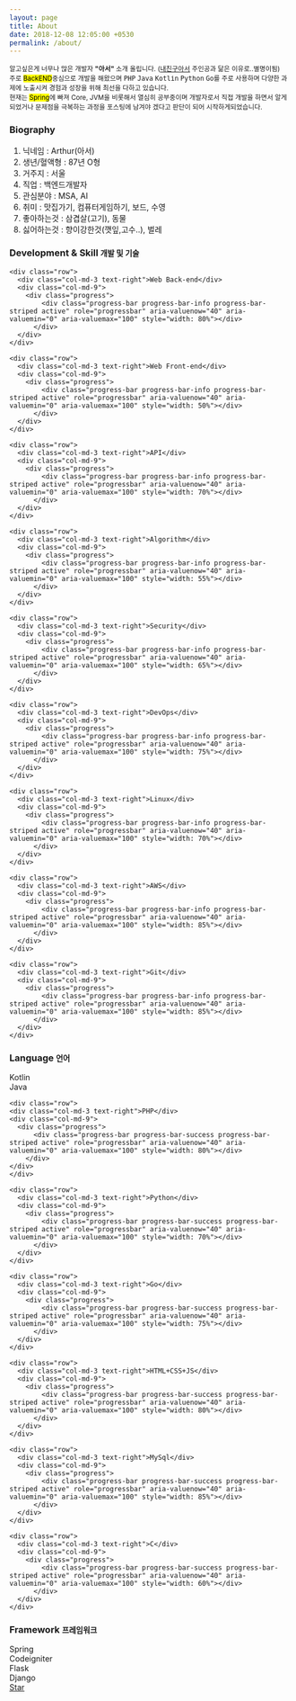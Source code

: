 ```yaml
---
layout: page
title: About
date: 2018-12-08 12:05:00 +0530
permalink: /about/
---
```

<p>
    <small>
    알고싶은게 너무나 많은 개발자 <strong>"아서"</strong> 소개 올립니다. (<a target="_blank" href="https://namu.wiki/w/내%20친구%20아서">내친구아서</a> 주인공과 닮은 이유로..별명이됨)
    <br>
    주로 <mark>BackEND</mark>중심으로 개발을 해왔으며 <kbd>PHP</kbd> <kbd>Java</kbd> <kbd>Kotlin</kbd> <kbd>Python</kbd> <kbd>Go</kbd>를 주로 사용하며 다양한 과제에 노출시켜 경험과 성장을 위해 최선을 다하고 있습니다.
    <br>
    현재는 <mark>Spring</mark>에 빠져 Core, JVM을 비롯해서 열심히 공부중이며 개발자로서 직접 개발을 하면서 알게되었거나 문제점을 극복하는 과정을 포스팅에 남겨야 겠다고 판단이 되어 시작하게되었습니다.    
    </small>
</p>

<div class="panel panel-primary">
  <div class="panel-heading">
    <h3 class="panel-title">Biography</h3>
  </div>
  <div class="panel-body">  
        <ol>
            <li>닉네임 : Arthur(아서)</li>
            <li>생년/혈액형 : 87년 O형</li>
            <li>거주지 : 서울</li>
            <li>직업 : 백엔드개발자</li>
            <li>관심분야 : MSA, AI</li>
            <li>취미 : 맛집가기, 컴퓨터게임하기, 보드, 수영</li>
            <li>좋아하는것 : 삼겹살(고기), 동물</li>
            <li>싫어하는것 : 향이강한것(깻잎,고수..), 벌레</li>
        </ol>
  </div>
</div>

<div class="page-header">
  <h3>Development & Skill <small>개발 및 기술</small></h3>

    <div class="row">
      <div class="col-md-3 text-right">Web Back-end</div>
      <div class="col-md-9">
        <div class="progress">
            <div class="progress-bar progress-bar-info progress-bar-striped active" role="progressbar" aria-valuenow="40" aria-valuemin="0" aria-valuemax="100" style="width: 80%"></div>
          </div>
      </div>
    </div>
    
    <div class="row">
      <div class="col-md-3 text-right">Web Front-end</div>
      <div class="col-md-9">
        <div class="progress">
            <div class="progress-bar progress-bar-info progress-bar-striped active" role="progressbar" aria-valuenow="40" aria-valuemin="0" aria-valuemax="100" style="width: 50%"></div>
          </div>
      </div>
    </div>
    
    <div class="row">
      <div class="col-md-3 text-right">API</div>
      <div class="col-md-9">
        <div class="progress">
            <div class="progress-bar progress-bar-info progress-bar-striped active" role="progressbar" aria-valuenow="40" aria-valuemin="0" aria-valuemax="100" style="width: 70%"></div>
          </div>
      </div>
    </div>
  
    <div class="row">
      <div class="col-md-3 text-right">Algorithm</div>
      <div class="col-md-9">
        <div class="progress">
            <div class="progress-bar progress-bar-info progress-bar-striped active" role="progressbar" aria-valuenow="40" aria-valuemin="0" aria-valuemax="100" style="width: 55%"></div>
          </div>
      </div>
    </div>
    
    <div class="row">
      <div class="col-md-3 text-right">Security</div>
      <div class="col-md-9">
        <div class="progress">
            <div class="progress-bar progress-bar-info progress-bar-striped active" role="progressbar" aria-valuenow="40" aria-valuemin="0" aria-valuemax="100" style="width: 65%"></div>
          </div>
      </div>
    </div>
    
    <div class="row">
      <div class="col-md-3 text-right">DevOps</div>
      <div class="col-md-9">
        <div class="progress">
            <div class="progress-bar progress-bar-info progress-bar-striped active" role="progressbar" aria-valuenow="40" aria-valuemin="0" aria-valuemax="100" style="width: 75%"></div>
          </div>
      </div>
    </div>
    
    <div class="row">
      <div class="col-md-3 text-right">Linux</div>
      <div class="col-md-9">
        <div class="progress">
            <div class="progress-bar progress-bar-info progress-bar-striped active" role="progressbar" aria-valuenow="40" aria-valuemin="0" aria-valuemax="100" style="width: 70%"></div>
          </div>
      </div>
    </div>
  
    <div class="row">
      <div class="col-md-3 text-right">AWS</div>
      <div class="col-md-9">
        <div class="progress">
            <div class="progress-bar progress-bar-info progress-bar-striped active" role="progressbar" aria-valuenow="40" aria-valuemin="0" aria-valuemax="100" style="width: 85%"></div>
          </div>
      </div>
    </div>
    
    <div class="row">
      <div class="col-md-3 text-right">Git</div>
      <div class="col-md-9">
        <div class="progress">
            <div class="progress-bar progress-bar-info progress-bar-striped active" role="progressbar" aria-valuenow="40" aria-valuemin="0" aria-valuemax="100" style="width: 85%"></div>
          </div>
      </div>
    </div>
  
</div>

<div class="page-header">
  <h3>Language <small>언어</small></h3>

  <div class="row">
      <div class="col-md-3 text-right">Kotlin</div>
      <div class="col-md-9">
        <div class="progress">
            <div class="progress-bar progress-bar-success progress-bar-striped active" role="progressbar" aria-valuenow="40" aria-valuemin="0" aria-valuemax="100" style="width: 80%"></div>
          </div>
      </div>
    </div>
  
<div class="row">
      <div class="col-md-3 text-right">Java</div>
      <div class="col-md-9">
        <div class="progress">
            <div class="progress-bar progress-bar-success progress-bar-striped active" role="progressbar" aria-valuenow="40" aria-valuemin="0" aria-valuemax="100" style="width: 80%"></div>
          </div>
      </div>
    </div>

    <div class="row">
    <div class="col-md-3 text-right">PHP</div>
    <div class="col-md-9">
      <div class="progress">
          <div class="progress-bar progress-bar-success progress-bar-striped active" role="progressbar" aria-valuenow="40" aria-valuemin="0" aria-valuemax="100" style="width: 80%"></div>
        </div>
    </div>
    </div>
    
    <div class="row">
      <div class="col-md-3 text-right">Python</div>
      <div class="col-md-9">
        <div class="progress">
            <div class="progress-bar progress-bar-success progress-bar-striped active" role="progressbar" aria-valuenow="40" aria-valuemin="0" aria-valuemax="100" style="width: 70%"></div>
          </div>
      </div>
    </div>
    
    <div class="row">
      <div class="col-md-3 text-right">Go</div>
      <div class="col-md-9">
        <div class="progress">
            <div class="progress-bar progress-bar-success progress-bar-striped active" role="progressbar" aria-valuenow="40" aria-valuemin="0" aria-valuemax="100" style="width: 75%"></div>
          </div>
      </div>
    </div>
    
    <div class="row">
      <div class="col-md-3 text-right">HTML+CSS+JS</div>
      <div class="col-md-9">
        <div class="progress">
            <div class="progress-bar progress-bar-success progress-bar-striped active" role="progressbar" aria-valuenow="40" aria-valuemin="0" aria-valuemax="100" style="width: 80%"></div>
          </div>
      </div>
    </div>
    
    <div class="row">
      <div class="col-md-3 text-right">MySql</div>
      <div class="col-md-9">
        <div class="progress">
            <div class="progress-bar progress-bar-success progress-bar-striped active" role="progressbar" aria-valuenow="40" aria-valuemin="0" aria-valuemax="100" style="width: 85%"></div>
          </div>
      </div>
    </div>
    
    <div class="row">
      <div class="col-md-3 text-right">C</div>
      <div class="col-md-9">
        <div class="progress">
            <div class="progress-bar progress-bar-success progress-bar-striped active" role="progressbar" aria-valuenow="40" aria-valuemin="0" aria-valuemax="100" style="width: 60%"></div>
          </div>
      </div>
    </div>
  
</div>

<div class="page-header">
  <h3>Framework <small>프레임워크</small></h3>
  
  <div class="row">
    <div class="col-md-3 text-right">Spring</div>
    <div class="col-md-9">
      <div class="progress">
          <div class="progress-bar progress-bar-danger progress-bar-striped active" role="progressbar" aria-valuenow="40" aria-valuemin="0" aria-valuemax="100" style="width: 65%"></div>
        </div>
    </div>
  </div>
  
  <div class="row">
    <div class="col-md-3 text-right">Codeigniter</div>
    <div class="col-md-9">
      <div class="progress">
          <div class="progress-bar progress-bar-danger progress-bar-striped active" role="progressbar" aria-valuenow="40" aria-valuemin="0" aria-valuemax="100" style="width: 85%"></div>
        </div>
    </div>
  </div>
  
  <div class="row">
    <div class="col-md-3 text-right">Flask</div>
    <div class="col-md-9">
      <div class="progress">
          <div class="progress-bar progress-bar-danger progress-bar-striped active" role="progressbar" aria-valuenow="40" aria-valuemin="0" aria-valuemax="100" style="width: 70%"></div>
        </div>
    </div>
  </div>
  
  <div class="row">
    <div class="col-md-3 text-right">Django</div>
    <div class="col-md-9">
      <div class="progress">
          <div class="progress-bar progress-bar-danger progress-bar-striped active" role="progressbar" aria-valuenow="40" aria-valuemin="0" aria-valuemax="100" style="width: 75%"></div>
        </div>
    </div>
  </div>
</div>

<div class="row">
    <div class="text-right">
        <a class="github-button" href="https://github.com/choi-hye-min" data-style="mega" data-count-href="https://github.com/choi-hye-min/choi-hye-min.github.io" data-count-api="https://github.com/choi-hye-min/choi-hye-min.github.io#stargazers_count" data-count-aria-label="# stargazers on GitHub" aria-label="Star arthur on GitHub">Star</a>
        <script async defer src="https://buttons.github.io/buttons.js"></script> 
    </div>    
</div>